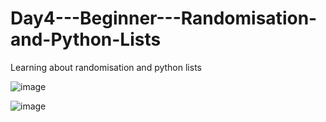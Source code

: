 # Day4---Beginner---Randomisation-and-Python-Lists
Learning about randomisation and python lists

![image](https://github.com/Beknasar/Day4---Beginner---Randomisation-and-Python-Lists/assets/68378988/1f65ca84-3dbf-4ca7-938c-22c115650678)

![image](https://github.com/Beknasar/Day4---Beginner---Randomisation-and-Python-Lists/assets/68378988/5c9c6401-0104-4057-b233-10cf720be362)

